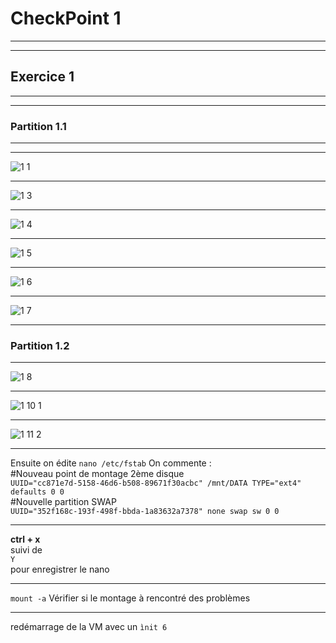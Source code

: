 # CheckPoint 1
***
***
## Exercice 1
***
***
### Partition 1.1
***
***
![1 1](https://github.com/user-attachments/assets/c922beb2-6e75-450b-b80b-62b333dc4102)
***
![1 3](https://github.com/user-attachments/assets/f0679592-51fd-46de-8220-ecc0b108af87)
***
![1 4](https://github.com/user-attachments/assets/8702e80f-2ece-43dc-b228-3d19ccf099b8)
***
![1 5](https://github.com/user-attachments/assets/12ade30d-598a-47f7-b0a9-08e8744481d8)
***
![1 6](https://github.com/user-attachments/assets/02617da2-a472-400b-b8a3-5e19cde03c1f)
***
![1 7](https://github.com/user-attachments/assets/b81cdd94-04a5-4765-8a06-bf296f2d5031)
***
### Partition 1.2
***
![1 8](https://github.com/user-attachments/assets/f1a7b398-a55f-487a-9705-3fa0fca9ecc3)
***
![1 10 1](https://github.com/user-attachments/assets/08a4d549-3653-44be-b279-c955f06be6f3)
***
![1 11 2](https://github.com/user-attachments/assets/8853903d-b83f-4b72-97c5-35aaf7dbb523)
***
Ensuite on édite
```nano /etc/fstab```
On commente :  
#Nouveau point de montage 2ème disque  
```UUID="cc871e7d-5158-46d6-b508-89671f30acbc" /mnt/DATA TYPE="ext4" defaults 0 0```  
#Nouvelle partition SWAP  
```UUID="352f168c-193f-498f-bbda-1a83632a7378" none swap sw 0 0```
***  
**ctrl + x**  
suivi de  
```Y```  
pour enregistrer le nano
***
```mount -a``` Vérifier si le montage à rencontré des problèmes  
***
redémarrage de la VM avec un ```ìnit 6```

